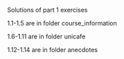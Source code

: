 Solutions of part 1 exercises

1.1-1.5 are in folder course_information

1.6-1.11 are in folder unicafe

1.12-1.14 are in folder anecdotes